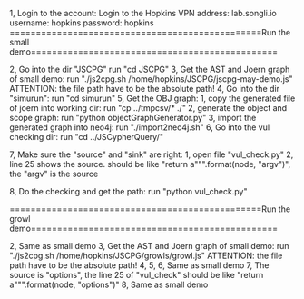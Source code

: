 1, Login to the account: 
	Login to the Hopkins VPN
	address: lab.songli.io
	username: hopkins 
	password: hopkins
================================================Run the small demo===============================================

2, Go into the dir "JSCPG" 
	run "cd JSCPG"
3, Get the AST and Joern graph of small demo:
	run "./js2cpg.sh /home/hopkins/JSCPG/jscpg-may-demo.js"
	ATTENTION: the file path have to be the absolute path!
4, Go into the dir "simurun":
	run "cd simurun"
5, Get the OBJ graph:
	1, copy the generated file of joern into working dir:
		run "cp ../tmpcsv/* ./"	
	2, generate the object and scope graph:
		run "python objectGraphGenerator.py"
	3, import the generated graph into neo4j:
		run "./import2neo4j.sh"
6, Go into the vul checking dir:
	run "cd ../JSCypherQuery/" 

7, Make sure the "source" and "sink" are right:
	1, open file "vul_check.py"
	2, line 25 shows the source. should be like "return a""".format(node, "argv")", the "argv" is the source 

8, Do the checking and get the path:
	run "python vul_check.py"

================================================Run the growl demo===============================================

2, Same as small demo
3, Get the AST and Joern graph of small demo:
	run "./js2cpg.sh /home/hopkins/JSCPG/growls/growl.js"
	ATTENTION: the file path have to be the absolute path!
4, 5, 6, Same as small demo
7, The source is "options", the line 25 of "vul_check" should be like
	"return a""".format(node, "options")"
8, Same as small demo

